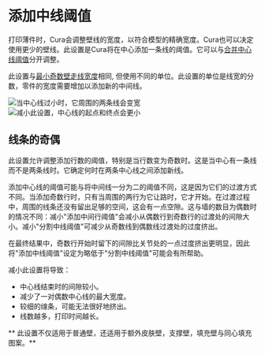 添加中线阈值
====
打印薄件时，Cura会调整壁线的宽度，以符合模型的精确宽度。Cura也可以决定使用更少的壁线。此设置是Cura将在中心添加一条线的阈值。它可以与[合并中心线阈值](wall_split_middle_threshold.md)分开调整。

此设置与[最小奇数壁走线宽度](min_odd_wall_line_width.md)相同, 但使用不同的单位。此设置的单位是线宽的分数，零件的宽度需要增加以添加新的中间线。

<!--screenshot {
"image_path": "min_wall_line_width_0_34.png",
"models": [{"script": "moon_sickle.scad"}],
"camera_position": [0, 0, 63],
"settings": {
	"min_wall_line_width": 0.34,
	"wall_line_count": 3,
	"wall_transition_angle": 20
},
"layer": 14,
"colours": 32
}-->
<!--screenshot {
"image_path": "min_wall_line_width_odd_0_1.png",
"models": [{"script": "moon_sickle.scad"}],
"camera_position": [0, 0, 63],
"settings": {
	"min_odd_wall_line_width": 0.1,
	"min_wall_line_width": 0.34,
	"wall_line_count": 3,
	"wall_transition_angle": 20
},
"layer": 14,
"colours": 32
}-->
![当中心线过小时，它周围的两条线会变宽](../images/min_wall_line_width_0_34.png)
![减小此设置，中心线的起点和终点会更小](../images/min_wall_line_width_odd_0_1.png)

线条的奇偶
----
此设置允许调整添加行数的阈值，特别是当行数变为奇数时。这是当中心有一条线而不是两条线时。它确定何时在两条中心线之间添加新线。

添加中心线的阈值可能与将中间线一分为二的阈值不同，这是因为它们的过渡方式不同。当添加奇数行时，只有当周围的两行为它让路时，它才开始。在过渡过程中，周围的线条还没有留出足够的空间，这会有一点空隙。这与墙的数目为偶数时的情况不同：减小"添加中间行阈值"会减小从偶数行到奇数行的过渡处的间隙大小。减小"分割中线阈值"可减少从奇数线到偶数线过渡处的过度挤出。

在最终结果中，奇数行开始时留下的间隙比关节处的一点过度挤出更明显，因此将"添加中线阈值"设定为略低于"分割中线阈值"可能会有所帮助。

减小此设置将导致：
* 中心线结束时的间隙较小。
* 减少了一对偶数中心线的最大宽度。
* 较细的缐条，可能无法很好地挤出。
* 线数越多，打印时间越长。

** 此设置不仅适用于普通壁，还适用于额外皮肤壁，支撑壁，填充壁与同心填充图案。**
